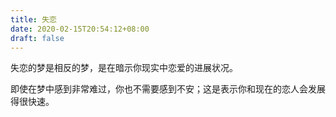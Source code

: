 ```yaml
---
title: 失恋
date: 2020-02-15T20:54:12+08:00
draft: false
---
```


失恋的梦是相反的梦，是在暗示你现实中恋爱的进展状况。<br>



即使在梦中感到非常难过，你也不需要感到不安；这是表示你和现在的恋人会发展得很快速。<br>
